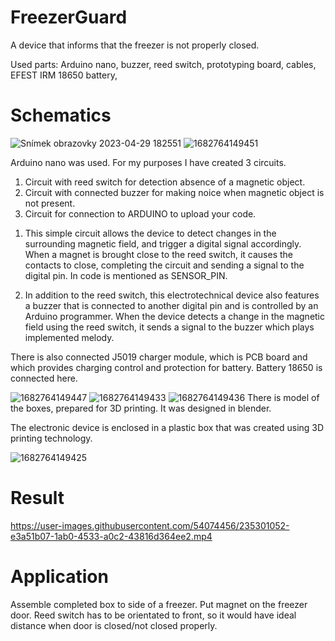 # FreezerGuard
A device that informs that the freezer is not properly closed.

Used parts: Arduino nano, buzzer, reed switch, prototyping board, cables, EFEST IRM 18650 battery, 

# Schematics

![Snímek obrazovky 2023-04-29 182551](https://user-images.githubusercontent.com/54074456/235313189-8449f59e-2fb7-4581-a98b-de16451e75fb.png)
![1682764149451](https://user-images.githubusercontent.com/54074456/235298862-23b206b2-58fa-4594-8f9a-ad2c546d3400.jpg)

Arduino nano was used. For my purposes I have created 3 circuits. 
1) Circuit with reed switch for detection absence of a magnetic object.
2) Circuit with connected buzzer for making noice when magnetic object is not present.
3) Circuit for connection to ARDUINO to upload your code.


1. This simple circuit allows the device to detect changes in the surrounding magnetic field, and trigger a digital signal accordingly. When a magnet is brought close to the reed switch, it causes the contacts to close, completing the circuit and sending a signal to the digital pin. In code is mentioned as SENSOR_PIN.

2. In addition to the reed switch, this electrotechnical device also features a buzzer that is connected to another digital pin and is controlled by an Arduino programmer. When the device detects a change in the magnetic field using the reed switch, it sends a signal to the buzzer which plays implemented melody.

There is also connected J5019 charger module, which is PCB board and which provides charging control and protection for battery. Battery 18650 is connected here.

![1682764149447](https://user-images.githubusercontent.com/54074456/235300466-ec190311-f4a8-4495-af94-9ae1cf9c0a21.jpg)
![1682764149433](https://user-images.githubusercontent.com/54074456/235300536-9408c71b-2f94-4414-ab65-c9944e0839b7.jpg)
![1682764149436](https://user-images.githubusercontent.com/54074456/235300607-8183496e-69de-454d-8d65-d406c9c8eb3a.jpg)
There is model of the boxes, prepared for 3D printing. It was designed in blender.

The electronic device is enclosed in a plastic box that was created using 3D printing technology.

![1682764149425](https://user-images.githubusercontent.com/54074456/235300630-ff1c4f45-3f5e-4e0a-accc-90f923cb16f5.jpg)

# Result
https://user-images.githubusercontent.com/54074456/235301052-e3a51b07-1ab0-4533-a0c2-43816d364ee2.mp4

# Application
Assemble completed box to side of a freezer. Put magnet on the freezer door. Reed switch has to be orientated to front, so it would have ideal distance when door is closed/not closed properly.




